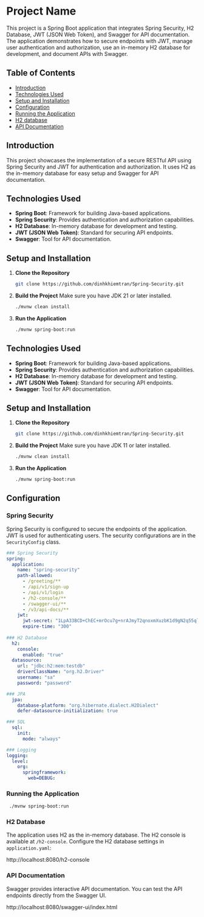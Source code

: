 # Project Name

This project is a Spring Boot application that integrates Spring Security, H2 Database, JWT (JSON Web Token), and Swagger for API documentation. The application demonstrates how to secure endpoints with JWT, manage user authentication and authorization, use an in-memory H2 database for development, and document APIs with Swagger.

## Table of Contents

- [Introduction](#introduction)
- [Technologies Used](#technologies-used)
- [Setup and Installation](#setup-and-installation)
- [Configuration](#configuration)
- [Running the Application](#running-the-application)
- [H2 database](#running-h2-database)
- [API Documentation](#api-documentation)

## Introduction

This project showcases the implementation of a secure RESTful API using Spring Security and JWT for authentication and authorization. It uses H2 as the in-memory database for easy setup and Swagger for API documentation.

## Technologies Used

- **Spring Boot**: Framework for building Java-based applications.
- **Spring Security**: Provides authentication and authorization capabilities.
- **H2 Database**: In-memory database for development and testing.
- **JWT (JSON Web Token)**: Standard for securing API endpoints.
- **Swagger**: Tool for API documentation.

## Setup and Installation

1. **Clone the Repository**
    ```bash
    git clone https://github.com/dinhkhiemtran/Spring-Security.git
    ```

2. **Build the Project**
   Make sure you have JDK 21 or later installed.
    ```bash
    ./mvnw clean install
    ```

3. **Run the Application**
    ```bash
    ./mvnw spring-boot:run
    ```

## Technologies Used

- **Spring Boot**: Framework for building Java-based applications.
- **Spring Security**: Provides authentication and authorization capabilities.
- **H2 Database**: In-memory database for development and testing.
- **JWT (JSON Web Token)**: Standard for securing API endpoints.
- **Swagger**: Tool for API documentation.

## Setup and Installation

1. **Clone the Repository**
    ```bash
    git clone https://github.com/dinhkhiemtran/Spring-Security.git
    ```

2. **Build the Project**
   Make sure you have JDK 11 or later installed.
    ```bash
    ./mvnw clean install
    ```

3. **Run the Application**
    ```bash
    ./mvnw spring-boot:run
    ```

## Configuration

### Spring Security

Spring Security is configured to secure the endpoints of the application. JWT is used for authenticating users. The security configurations are in the `SecurityConfig` class.

```yaml
### Spring Security
spring:
  application:
    name: "spring-security"
    path-allowed:
      - /greeting/**
      - /api/v1/sign-up
      - /api/v1/login
      - /h2-console/**
      - /swagger-ui/**
      - /v3/api-docs/**
    jwt:
      jwt-secret: "1LpA33BCD+ChEC+mrOcu7g+nrAJmyT2qnoxmXuzbK1d9gN2q55ql5bOYTIPJTmJqnplNWFNyIsaQoWUVWDkAugXhCGYqgAhLy/kJ5O64ocWYVCs+OQinaynVGeE0Jh3WXfOqB8TEi42GZSwRbbLy8ea8QUegRJok+KXK9gD8GaA="
      expire-time: "300"
      
### H2 Database      
  h2:
    console:
      enabled: "true"
  datasource:
    url: "jdbc:h2:mem:testdb"
    driverClassName: "org.h2.Driver"
    username: "sa"
    password: "password"

### JPA 
  jpa:
    database-platform: "org.hibernate.dialect.H2Dialect"
    defer-datasource-initialization: true

### SQL
  sql:
    init:
      mode: "always"

### Logging
logging:
  level:
    org:
      springframework:
        web=DEBUG:
```

### Running the Application

```bash
 ./mvnw spring-boot:run
```

### H2 Database
The application uses H2 as the in-memory database. The H2 console is available at `/h2-console`. Configure the H2 database settings in `application.yaml`:

 http://localhost:8080/h2-console

### API Documentation

Swagger provides interactive API documentation. You can test the API endpoints directly from the Swagger UI.

 http://localhost:8080/swagger-ui/index.html


